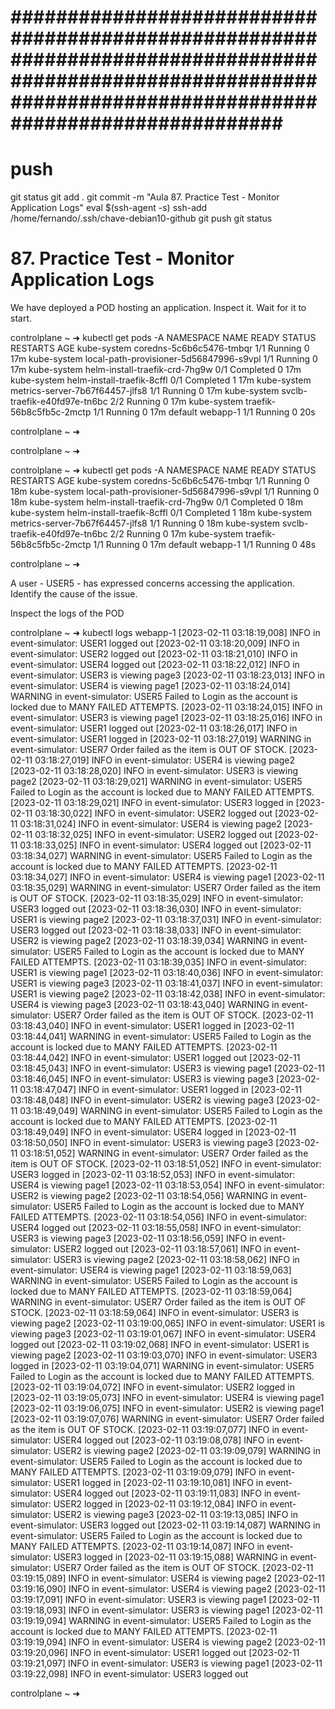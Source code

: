 
# ############################################################################################################################################################### ##############################################################################################################################################################
# ##############################################################################################################################################################
# ##############################################################################################################################################################
# push

git status
git add .
git commit -m "Aula 87. Practice Test - Monitor Application Logs"
eval $(ssh-agent -s)
ssh-add /home/fernando/.ssh/chave-debian10-github
git push
git status





# ##############################################################################################################################################################
#  87. Practice Test - Monitor Application Logs







We have deployed a POD hosting an application. Inspect it. Wait for it to start.

controlplane ~ ➜  kubectl get pods -A
NAMESPACE     NAME                                      READY   STATUS      RESTARTS   AGE
kube-system   coredns-5c6b6c5476-tmbqr                  1/1     Running     0          17m
kube-system   local-path-provisioner-5d56847996-s9vpl   1/1     Running     0          17m
kube-system   helm-install-traefik-crd-7hg9w            0/1     Completed   0          17m
kube-system   helm-install-traefik-8cffl                0/1     Completed   1          17m
kube-system   metrics-server-7b67f64457-jlfs8           1/1     Running     0          17m
kube-system   svclb-traefik-e40fd97e-tn6bc              2/2     Running     0          17m
kube-system   traefik-56b8c5fb5c-2mctp                  1/1     Running     0          17m
default       webapp-1                                  1/1     Running     0          20s

controlplane ~ ➜  

controlplane ~ ➜  

controlplane ~ ➜  kubectl get pods -A
NAMESPACE     NAME                                      READY   STATUS      RESTARTS   AGE
kube-system   coredns-5c6b6c5476-tmbqr                  1/1     Running     0          18m
kube-system   local-path-provisioner-5d56847996-s9vpl   1/1     Running     0          18m
kube-system   helm-install-traefik-crd-7hg9w            0/1     Completed   0          18m
kube-system   helm-install-traefik-8cffl                0/1     Completed   1          18m
kube-system   metrics-server-7b67f64457-jlfs8           1/1     Running     0          18m
kube-system   svclb-traefik-e40fd97e-tn6bc              2/2     Running     0          17m
kube-system   traefik-56b8c5fb5c-2mctp                  1/1     Running     0          17m
default       webapp-1                                  1/1     Running     0          48s

controlplane ~ ➜  














A user - USER5 - has expressed concerns accessing the application. Identify the cause of the issue.

Inspect the logs of the POD



controlplane ~ ➜  kubectl logs webapp-1
[2023-02-11 03:18:19,008] INFO in event-simulator: USER1 logged out
[2023-02-11 03:18:20,009] INFO in event-simulator: USER2 logged out
[2023-02-11 03:18:21,010] INFO in event-simulator: USER4 logged out
[2023-02-11 03:18:22,012] INFO in event-simulator: USER3 is viewing page3
[2023-02-11 03:18:23,013] INFO in event-simulator: USER4 is viewing page1
[2023-02-11 03:18:24,014] WARNING in event-simulator: USER5 Failed to Login as the account is locked due to MANY FAILED ATTEMPTS.
[2023-02-11 03:18:24,015] INFO in event-simulator: USER3 is viewing page1
[2023-02-11 03:18:25,016] INFO in event-simulator: USER1 logged out
[2023-02-11 03:18:26,017] INFO in event-simulator: USER1 logged in
[2023-02-11 03:18:27,019] WARNING in event-simulator: USER7 Order failed as the item is OUT OF STOCK.
[2023-02-11 03:18:27,019] INFO in event-simulator: USER4 is viewing page2
[2023-02-11 03:18:28,020] INFO in event-simulator: USER3 is viewing page2
[2023-02-11 03:18:29,021] WARNING in event-simulator: USER5 Failed to Login as the account is locked due to MANY FAILED ATTEMPTS.
[2023-02-11 03:18:29,021] INFO in event-simulator: USER3 logged in
[2023-02-11 03:18:30,022] INFO in event-simulator: USER2 logged out
[2023-02-11 03:18:31,024] INFO in event-simulator: USER4 is viewing page2
[2023-02-11 03:18:32,025] INFO in event-simulator: USER2 logged out
[2023-02-11 03:18:33,025] INFO in event-simulator: USER4 logged out
[2023-02-11 03:18:34,027] WARNING in event-simulator: USER5 Failed to Login as the account is locked due to MANY FAILED ATTEMPTS.
[2023-02-11 03:18:34,027] INFO in event-simulator: USER4 is viewing page1
[2023-02-11 03:18:35,029] WARNING in event-simulator: USER7 Order failed as the item is OUT OF STOCK.
[2023-02-11 03:18:35,029] INFO in event-simulator: USER3 logged out
[2023-02-11 03:18:36,030] INFO in event-simulator: USER1 is viewing page2
[2023-02-11 03:18:37,031] INFO in event-simulator: USER3 logged out
[2023-02-11 03:18:38,033] INFO in event-simulator: USER2 is viewing page2
[2023-02-11 03:18:39,034] WARNING in event-simulator: USER5 Failed to Login as the account is locked due to MANY FAILED ATTEMPTS.
[2023-02-11 03:18:39,035] INFO in event-simulator: USER1 is viewing page1
[2023-02-11 03:18:40,036] INFO in event-simulator: USER1 is viewing page3
[2023-02-11 03:18:41,037] INFO in event-simulator: USER1 is viewing page2
[2023-02-11 03:18:42,038] INFO in event-simulator: USER4 is viewing page3
[2023-02-11 03:18:43,040] WARNING in event-simulator: USER7 Order failed as the item is OUT OF STOCK.
[2023-02-11 03:18:43,040] INFO in event-simulator: USER1 logged in
[2023-02-11 03:18:44,041] WARNING in event-simulator: USER5 Failed to Login as the account is locked due to MANY FAILED ATTEMPTS.
[2023-02-11 03:18:44,042] INFO in event-simulator: USER1 logged out
[2023-02-11 03:18:45,043] INFO in event-simulator: USER3 is viewing page1
[2023-02-11 03:18:46,045] INFO in event-simulator: USER3 is viewing page3
[2023-02-11 03:18:47,047] INFO in event-simulator: USER1 logged in
[2023-02-11 03:18:48,048] INFO in event-simulator: USER2 is viewing page3
[2023-02-11 03:18:49,049] WARNING in event-simulator: USER5 Failed to Login as the account is locked due to MANY FAILED ATTEMPTS.
[2023-02-11 03:18:49,049] INFO in event-simulator: USER4 logged in
[2023-02-11 03:18:50,050] INFO in event-simulator: USER3 is viewing page3
[2023-02-11 03:18:51,052] WARNING in event-simulator: USER7 Order failed as the item is OUT OF STOCK.
[2023-02-11 03:18:51,052] INFO in event-simulator: USER3 logged in
[2023-02-11 03:18:52,053] INFO in event-simulator: USER4 is viewing page1
[2023-02-11 03:18:53,054] INFO in event-simulator: USER2 is viewing page2
[2023-02-11 03:18:54,056] WARNING in event-simulator: USER5 Failed to Login as the account is locked due to MANY FAILED ATTEMPTS.
[2023-02-11 03:18:54,056] INFO in event-simulator: USER4 logged out
[2023-02-11 03:18:55,058] INFO in event-simulator: USER3 is viewing page3
[2023-02-11 03:18:56,059] INFO in event-simulator: USER2 logged out
[2023-02-11 03:18:57,061] INFO in event-simulator: USER3 is viewing page2
[2023-02-11 03:18:58,062] INFO in event-simulator: USER4 is viewing page1
[2023-02-11 03:18:59,063] WARNING in event-simulator: USER5 Failed to Login as the account is locked due to MANY FAILED ATTEMPTS.
[2023-02-11 03:18:59,064] WARNING in event-simulator: USER7 Order failed as the item is OUT OF STOCK.
[2023-02-11 03:18:59,064] INFO in event-simulator: USER3 is viewing page2
[2023-02-11 03:19:00,065] INFO in event-simulator: USER1 is viewing page3
[2023-02-11 03:19:01,067] INFO in event-simulator: USER4 logged out
[2023-02-11 03:19:02,068] INFO in event-simulator: USER1 is viewing page2
[2023-02-11 03:19:03,070] INFO in event-simulator: USER3 logged in
[2023-02-11 03:19:04,071] WARNING in event-simulator: USER5 Failed to Login as the account is locked due to MANY FAILED ATTEMPTS.
[2023-02-11 03:19:04,072] INFO in event-simulator: USER2 logged in
[2023-02-11 03:19:05,073] INFO in event-simulator: USER4 is viewing page1
[2023-02-11 03:19:06,075] INFO in event-simulator: USER2 is viewing page1
[2023-02-11 03:19:07,076] WARNING in event-simulator: USER7 Order failed as the item is OUT OF STOCK.
[2023-02-11 03:19:07,077] INFO in event-simulator: USER4 logged out
[2023-02-11 03:19:08,078] INFO in event-simulator: USER2 is viewing page2
[2023-02-11 03:19:09,079] WARNING in event-simulator: USER5 Failed to Login as the account is locked due to MANY FAILED ATTEMPTS.
[2023-02-11 03:19:09,079] INFO in event-simulator: USER1 logged in
[2023-02-11 03:19:10,081] INFO in event-simulator: USER4 logged out
[2023-02-11 03:19:11,083] INFO in event-simulator: USER2 logged in
[2023-02-11 03:19:12,084] INFO in event-simulator: USER2 is viewing page3
[2023-02-11 03:19:13,085] INFO in event-simulator: USER3 logged out
[2023-02-11 03:19:14,087] WARNING in event-simulator: USER5 Failed to Login as the account is locked due to MANY FAILED ATTEMPTS.
[2023-02-11 03:19:14,087] INFO in event-simulator: USER3 logged in
[2023-02-11 03:19:15,088] WARNING in event-simulator: USER7 Order failed as the item is OUT OF STOCK.
[2023-02-11 03:19:15,089] INFO in event-simulator: USER4 is viewing page2
[2023-02-11 03:19:16,090] INFO in event-simulator: USER4 is viewing page2
[2023-02-11 03:19:17,091] INFO in event-simulator: USER3 is viewing page1
[2023-02-11 03:19:18,093] INFO in event-simulator: USER3 is viewing page1
[2023-02-11 03:19:19,094] WARNING in event-simulator: USER5 Failed to Login as the account is locked due to MANY FAILED ATTEMPTS.
[2023-02-11 03:19:19,094] INFO in event-simulator: USER4 is viewing page2
[2023-02-11 03:19:20,096] INFO in event-simulator: USER1 logged out
[2023-02-11 03:19:21,097] INFO in event-simulator: USER3 is viewing page1
[2023-02-11 03:19:22,098] INFO in event-simulator: USER3 logged out

controlplane ~ ➜  